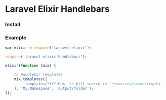 # Laravel Elixir Handlebars

### Install

### Example

```javascript
var elixir = require('laravel-elixir');

require('laravel-elixir-handlebars');

elixir(function (mix) {

    // Handlebar templates
    mix.templates([
        'templates/**/*.hbs' // Will search in 'resources/views/templates'
    ], 'My.Namespace', 'output/folder');
});
```
